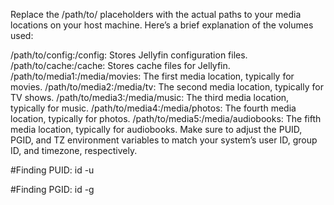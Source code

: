 Replace the /path/to/ placeholders with the actual paths to your media locations on your host machine. Here’s a brief explanation of the volumes used:

/path/to/config:/config: Stores Jellyfin configuration files.
/path/to/cache:/cache: Stores cache files for Jellyfin.
/path/to/media1:/media/movies: The first media location, typically for movies.
/path/to/media2:/media/tv: The second media location, typically for TV shows.
/path/to/media3:/media/music: The third media location, typically for music.
/path/to/media4:/media/photos: The fourth media location, typically for photos.
/path/to/media5:/media/audiobooks: The fifth media location, typically for audiobooks.
Make sure to adjust the PUID, PGID, and TZ environment variables to match your system’s user ID, group ID, and timezone, respectively.

#Finding PUID:
id -u

#Finding PGID:
id -g


